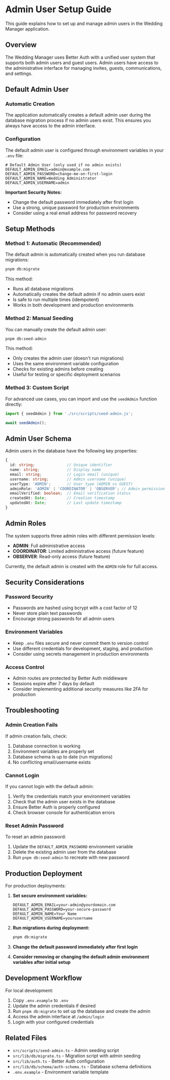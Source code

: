 # Admin User Setup Guide

This guide explains how to set up and manage admin users in the Wedding Manager application.

## Overview

The Wedding Manager uses Better Auth with a unified user system that supports both admin users and guest users. Admin users have access to the administrative interface for managing invites, guests, communications, and settings.

## Default Admin User

### Automatic Creation

The application automatically creates a default admin user during the database migration process if no admin users exist. This ensures you always have access to the admin interface.

### Configuration

The default admin user is configured through environment variables in your `.env` file:

```env
# Default Admin User (only used if no admin exists)
DEFAULT_ADMIN_EMAIL=admin@example.com
DEFAULT_ADMIN_PASSWORD=change-me-on-first-login
DEFAULT_ADMIN_NAME=Wedding Administrator
DEFAULT_ADMIN_USERNAME=admin
```

**Important Security Notes:**
- Change the default password immediately after first login
- Use a strong, unique password for production environments
- Consider using a real email address for password recovery

## Setup Methods

### Method 1: Automatic (Recommended)

The default admin is automatically created when you run database migrations:

```bash
pnpm db:migrate
```

This method:
- Runs all database migrations
- Automatically creates the default admin if no admin users exist
- Is safe to run multiple times (idempotent)
- Works in both development and production environments

### Method 2: Manual Seeding

You can manually create the default admin user:

```bash
pnpm db:seed-admin
```

This method:
- Only creates the admin user (doesn't run migrations)
- Uses the same environment variable configuration
- Checks for existing admins before creating
- Useful for testing or specific deployment scenarios

### Method 3: Custom Script

For advanced use cases, you can import and use the `seedAdmin` function directly:

```typescript
import { seedAdmin } from './src/scripts/seed-admin.js';

await seedAdmin();
```

## Admin User Schema

Admin users in the database have the following key properties:

```typescript
{
  id: string;              // Unique identifier
  name: string;            // Display name
  email: string;           // Login email (unique)
  username: string;        // Admin username (unique)
  userType: 'ADMIN';       // User type (ADMIN vs GUEST)
  adminRole: 'ADMIN' | 'COORDINATOR' | 'OBSERVER'; // Admin permission level
  emailVerified: boolean;  // Email verification status
  createdAt: Date;         // Creation timestamp
  updatedAt: Date;         // Last update timestamp
}
```

## Admin Roles

The system supports three admin roles with different permission levels:

- **ADMIN**: Full administrative access
- **COORDINATOR**: Limited administrative access (future feature)
- **OBSERVER**: Read-only access (future feature)

Currently, the default admin is created with the `ADMIN` role for full access.

## Security Considerations

### Password Security
- Passwords are hashed using bcrypt with a cost factor of 12
- Never store plain text passwords
- Encourage strong passwords for all admin users

### Environment Variables
- Keep `.env` files secure and never commit them to version control
- Use different credentials for development, staging, and production
- Consider using secrets management in production environments

### Access Control
- Admin routes are protected by Better Auth middleware
- Sessions expire after 7 days by default
- Consider implementing additional security measures like 2FA for production

## Troubleshooting

### Admin Creation Fails
If admin creation fails, check:
1. Database connection is working
2. Environment variables are properly set
3. Database schema is up to date (run migrations)
4. No conflicting email/username exists

### Cannot Login
If you cannot login with the default admin:
1. Verify the credentials match your environment variables
2. Check that the admin user exists in the database
3. Ensure Better Auth is properly configured
4. Check browser console for authentication errors

### Reset Admin Password
To reset an admin password:
1. Update the `DEFAULT_ADMIN_PASSWORD` environment variable
2. Delete the existing admin user from the database
3. Run `pnpm db:seed-admin` to recreate with new password

## Production Deployment

For production deployments:

1. **Set secure environment variables:**
   ```env
   DEFAULT_ADMIN_EMAIL=your-admin@yourdomain.com
   DEFAULT_ADMIN_PASSWORD=your-secure-password
   DEFAULT_ADMIN_NAME=Your Name
   DEFAULT_ADMIN_USERNAME=yourusername
   ```

2. **Run migrations during deployment:**
   ```bash
   pnpm db:migrate
   ```

3. **Change the default password immediately after first login**

4. **Consider removing or changing the default admin environment variables after initial setup**

## Development Workflow

For local development:

1. Copy `.env.example` to `.env`
2. Update the admin credentials if desired
3. Run `pnpm db:migrate` to set up the database and create the admin
4. Access the admin interface at `/admin/login`
5. Login with your configured credentials

## Related Files

- `src/scripts/seed-admin.ts` - Admin seeding script
- `src/lib/db/migrate.ts` - Migration script with admin seeding
- `src/lib/auth.ts` - Better Auth configuration
- `src/lib/db/schema/auth-schema.ts` - Database schema definitions
- `.env.example` - Environment variable template
